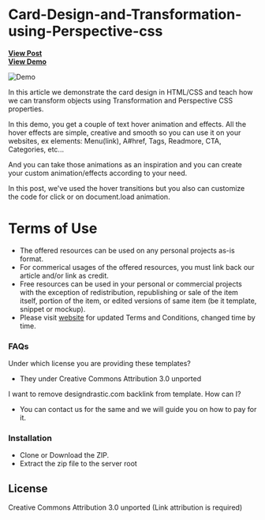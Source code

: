 # Card-Design-and-Transformation-using-Perspective-css


<a href="https://designdrastic.com/snippet/card-design-and-transformation-using-perspective-css"><strong>View Post</strong></a>
<br />
<a href="https://designdrastic.com/post/demo/card-design-and-transformation-using-perspective-css"><strong>View Demo</strong></a>

![Demo](/card-design-and-transformation-using-perspective-css.gif)

In this article we demonstrate the card design in HTML/CSS and teach how we can transform objects using Transformation and Perspective CSS properties.

In this demo, you get a couple of text hover animation and effects. All the hover effects are simple, creative and smooth so you can use it on your websites, ex elements: Menu(link), A#href, Tags, Readmore, CTA, Categories, etc... 

And you can take those animations as an inspiration and you can create your custom animation/effects according to your need. 

In this post, we've used the hover transitions but you also can customize the code for click or on document.load animation. 

# Terms of Use

  - The offered resources can be used on any personal projects as-is format.
  - For commerical usages of the offered resources, you must link back our article and/or link as credit.
  - Free  resources can be used  in your personal or commercial projects with the exception of redistribution, republishing or sale of the item itself, portion of the item, or edited versions of same item (be it template, snippet or mockup).
  - Please visit [website](http://designdrastic.com) for updated Terms and Conditions, changed time by time.

### FAQs

Under which license you are providing these templates?
* They  under Creative Commons Attribution 3.0 unported

I want to remove designdrastic.com backlink from template. How can I?
* You can contact us for the same and we will guide you on how to pay for it.


### Installation

- Clone or Download the ZIP. 
- Extract the zip file to the server root


License
----

Creative Commons Attribution 3.0 unported (Link attribution is required)
